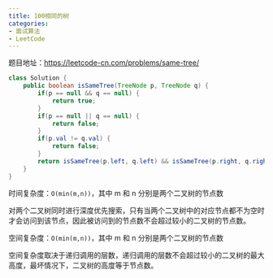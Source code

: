 ```yaml
---
title: 100相同的树
categories:
- 面试算法
- LeetCode
---
```


题目地址：https://leetcode-cn.com/problems/same-tree/

```java
class Solution {
    public boolean isSameTree(TreeNode p, TreeNode q) {
        if(p == null && q == null) {
            return true;
        }
        if(p == null || q == null) {
            return false;
        }
        if(p.val != q.val) {
            return false;
        }
        return isSameTree(p.left, q.left) && isSameTree(p.right, q.right);
    }
}
```

时间复杂度：`O(min(m,n))`，其中 m 和 n 分别是两个二叉树的节点数

对两个二叉树同时进行深度优先搜索，只有当两个二叉树中的对应节点都不为空时才会访问到该节点，因此被访问到的节点数不会超过较小的二叉树的节点数。

空间复杂度：`O(min(m,n))`，其中 m 和 n 分别是两个二叉树的节点数

空间复杂度取决于递归调用的层数，递归调用的层数不会超过较小的二叉树的最大高度，最坏情况下，二叉树的高度等于节点数。